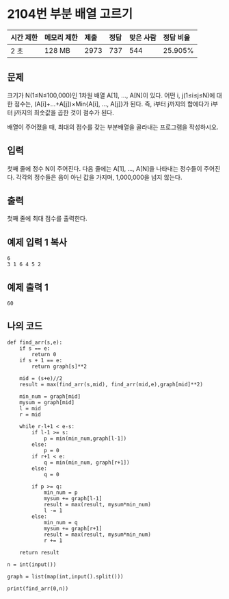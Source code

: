 # 2104번 부분 배열 고르기

| 시간 제한 | 메모리 제한 | 제출 | 정답 | 맞은 사람 | 정답 비율 |
| :-------- | :---------- | :--- | :--- | :-------- | :-------- |
| 2 초      | 128 MB      | 2973 | 737  | 544       | 25.905%   |

## 문제

크기가 N(1≤N≤100,000)인 1차원 배열 A[1], …, A[N]이 있다. 어떤 i, j(1≤i≤j≤N)에 대한 점수는, (A[i]+…+A[j])×Min{A[i], …, A[j]}가 된다. 즉, i부터 j까지의 합에다가 i부터 j까지의 최솟값을 곱한 것이 점수가 된다.

배열이 주어졌을 때, 최대의 점수를 갖는 부분배열을 골라내는 프로그램을 작성하시오.

## 입력

첫째 줄에 정수 N이 주어진다. 다음 줄에는 A[1], …, A[N]을 나타내는 정수들이 주어진다. 각각의 정수들은 음이 아닌 값을 가지며, 1,000,000을 넘지 않는다.

## 출력

첫째 줄에 최대 점수를 출력한다.

## 예제 입력 1 복사

```
6
3 1 6 4 5 2
```

## 예제 출력 1 

```
60
```

## 나의 코드

```
def find_arr(s,e):
    if s == e:
        return 0
    if s + 1 == e:
        return graph[s]**2

    mid = (s+e)//2
    result = max(find_arr(s,mid), find_arr(mid,e),graph[mid]**2)

    min_num = graph[mid]
    mysum = graph[mid]
    l = mid
    r = mid

    while r-l+1 < e-s:
        if l-1 >= s:
            p = min(min_num,graph[l-1])
        else:
            p = 0
        if r+1 < e:
            q = min(min_num, graph[r+1])
        else:
            q = 0

        if p >= q:
            min_num = p
            mysum += graph[l-1]
            result = max(result, mysum*min_num)
            l -= 1
        else:
            min_num = q
            mysum += graph[r+1]
            result = max(result, mysum*min_num)
            r += 1

    return result

n = int(input())

graph = list(map(int,input().split()))

print(find_arr(0,n))
```

